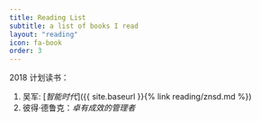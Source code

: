 ```yaml
---
title: Reading List
subtitle: a list of books I read
layout: "reading"
icon: fa-book
order: 3
---
```


2018 计划读书：
1. 吴军: [*智能时代*]({{ site.baseurl }}{% link reading/znsd.md %})
2. 彼得·德鲁克：*卓有成效的管理者*